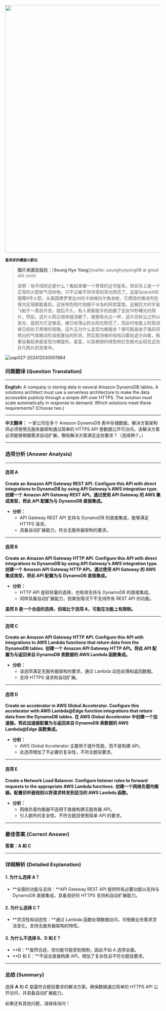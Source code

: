 <img src="https://www.bjp.org.cn/upload/image/2024/03/12/1710222541417022110.jpg" width="800" />  

<small>**星系状的螺旋火箭云**</small>  

> **图片来源及版权：**[**Seung Hye Yang**](mailto: seunghyeyang98 at gmail dot com)
>
> 说明：地平线附近是什么？看起来像一个奇怪的近邻星系，但实际上是一个正常的火箭排气羽状物，只不过被不同寻常的背光照亮了。这是SpaceX的猎鹰9号火箭，从美国佛罗里达州的卡纳维拉尔角发射，它燃烧的推进剂在很大区域都能看到。这张特色照片拍摄于冰岛的阿库雷里。这艘巨大的宇宙飞船于一周前升空，随后不久，有人用智能手机拍摄了这张10秒曝光的照片。然后，这片火箭云很快就消散了。就像夜光云一样，这片羽状云之所以发光，是因为它足够高，被已经落山的太阳光照亮了，而此时地面上的观测者已经处于黑暗的夜晚。这片云为什么呈现为螺旋状？很可能是由于强风将喷出的气体推动形成瓶塞钻的形状，然后观测者的视线沿着轨迹方向看，瓶塞钻看起来就呈现为螺旋形。星星，以及微弱的绿色和红色极光出现在这张非凡照片的背景中。



![sap027-202412030051984](https://aea62e6.webp.li/2024/12/sap027-202412030051984.png)



### 问题翻译 (Question Translation)

------

**English:**
A company is storing data in several Amazon DynamoDB tables. A solutions architect must use a serverless architecture to make the data accessible publicly through a simple API over HTTPS. The solution must scale automatically in response to demand. Which solutions meet these requirements? (Choose two.)

------

**中文翻译：**
一家公司在多个 Amazon DynamoDB 表中存储数据。解决方案架构师必须使用无服务器架构通过简单的 HTTPS API 使数据公开可访问。该解决方案必须能够根据需求自动扩展。哪些解决方案满足这些要求？（选择两个。）

------

### 选项分析 (Answer Analysis)

------

#### **选项 A**

**Create an Amazon API Gateway REST API. Configure this API with direct integrations to DynamoDB by using API Gateway’s AWS integration type.**
**创建一个 Amazon API Gateway REST API。通过使用 API Gateway 的 AWS 集成类型，将此 API 配置为与 DynamoDB 直接集成。**

- **分析：**
    - API Gateway REST API 支持与 DynamoDB 的直接集成，能够满足 HTTPS 请求。
    - 具备自动扩展能力，符合无服务器架构的要求。

---

#### **选项 B**

**Create an Amazon API Gateway HTTP API. Configure this API with direct integrations to DynamoDB by using API Gateway’s AWS integration type.**
**创建一个 Amazon API Gateway HTTP API。通过使用 API Gateway 的 AWS 集成类型，将此 API 配置为与 DynamoDB 直接集成。**

- **分析：**
    - HTTP API 是较轻量的选择，也有效支持与 DynamoDB 的直接集成。
    - 同样具备自动扩展能力，但某些情况下不支持所有 REST API 的功能。

**虽然 B 是一个合适的选择，但相比于选项 A，可能在功能上有限制。**

---

#### **选项 C**

**Create an Amazon API Gateway HTTP API. Configure this API with integrations to AWS Lambda functions that return data from the DynamoDB tables.**
**创建一个 Amazon API Gateway HTTP API。将此 API 配置为与返回来自 DynamoDB 表数据的 AWS Lambda 函数集成。**

- **分析：**
    - 该选项满足无服务器架构的要求，通过 Lambda 动态处理和返回数据。
    - 支持 HTTPS 请求和自动扩展。

---

#### **选项 D**

**Create an accelerator in AWS Global Accelerator. Configure this accelerator with AWS Lambda@Edge function integrations that return data from the DynamoDB tables.**
**在 AWS Global Accelerator 中创建一个加速器。将此加速器配置为与返回来自 DynamoDB 表数据的 AWS Lambda@Edge 函数集成。**

- **分析：**
    - AWS Global Accelerator 主要用于提升性能，而不是构建 API。
    - 此选项增加了不必要的复杂性，不符合题目要求。

---

#### **选项 E**

**Create a Network Load Balancer. Configure listener rules to forward requests to the appropriate AWS Lambda functions.**
**创建一个网络负载均衡器。配置侦听器规则以将请求转发到适当的 AWS Lambda 函数。**

- **分析：**
    - 网络负载均衡器不适用于直接构建无服务器 API。
    - 引入额外的复杂性，不符合题目使用简单 API 的要求。

---

### 最佳答案 (Correct Answer)

**答案：A 和 C**

---

### 详细解析 (Detailed Explanation)

#### **1. 为什么选择 A？**
- **全面的功能与支持：**API Gateway REST API 提供所有必要功能以支持与 DynamoDB 直接集成，具备良好的 HTTPS 支持和自动扩展能力。

#### **2. 为什么选择 C？**
- **灵活性和动态性：**通过 Lambda 函数处理数据访问，可根据业务需求灵活变化，支持无服务器架构的特性。

#### **3. 为什么不选择 B、D 和 E？**
- **B：**虽然合适，但功能可能受到限制，因此不如 A 选项全面。
- **D 和 E：**不适合直接构建 API，增加了复杂性且不符合题目要求。

---

### 总结 (Summary)

选择 **A** 和 **C** 是最符合题目要求的解决方案，确保数据通过简单的 HTTPS API 公开访问，并具备自动扩展能力。

如果还有其他问题，请继续询问！
